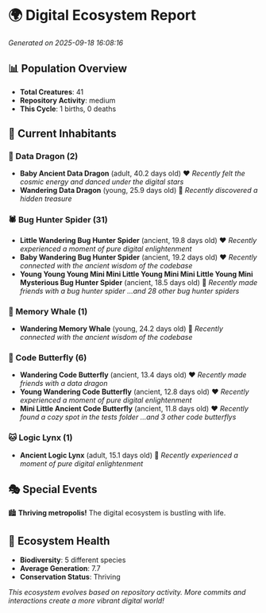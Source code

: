 # 🌍 Digital Ecosystem Report
*Generated on 2025-09-18 16:08:16*

## 📊 Population Overview
- **Total Creatures**: 41
- **Repository Activity**: medium
- **This Cycle**: 1 births, 0 deaths

## 👥 Current Inhabitants

### 🐉 Data Dragon (2)
- **Baby Ancient Data Dragon** (adult, 40.2 days old) ❤️
  *Recently felt the cosmic energy and danced under the digital stars*
- **Wandering Data Dragon** (young, 25.9 days old) 💛
  *Recently discovered a hidden treasure*

### 🕷️ Bug Hunter Spider (31)
- **Little Wandering Bug Hunter Spider** (ancient, 19.8 days old) ❤️
  *Recently experienced a moment of pure digital enlightenment*
- **Baby Wandering Bug Hunter Spider** (ancient, 19.2 days old) ❤️
  *Recently connected with the ancient wisdom of the codebase*
- **Young Young Young Mini Mini Little Young Mini Mini Little Young Mini Mysterious Bug Hunter Spider** (ancient, 18.5 days old) 💛
  *Recently made friends with a bug hunter spider*
  *...and 28 other bug hunter spiders*

### 🐋 Memory Whale (1)
- **Wandering Memory Whale** (young, 24.2 days old) 💚
  *Recently connected with the ancient wisdom of the codebase*

### 🦋 Code Butterfly (6)
- **Wandering Code Butterfly** (ancient, 13.4 days old) ❤️
  *Recently made friends with a data dragon*
- **Young Wandering Code Butterfly** (ancient, 12.8 days old) ❤️
  *Recently experienced a moment of pure digital enlightenment*
- **Mini Little Ancient Code Butterfly** (ancient, 11.8 days old) ❤️
  *Recently found a cozy spot in the tests folder*
  *...and 3 other code butterflys*

### 🐱 Logic Lynx (1)
- **Ancient Logic Lynx** (adult, 15.1 days old) 💛
  *Recently experienced a moment of pure digital enlightenment*

## 🎭 Special Events

🏙️ **Thriving metropolis!** The digital ecosystem is bustling with life.

## 🔬 Ecosystem Health
- **Biodiversity**: 5 different species
- **Average Generation**: 7.7
- **Conservation Status**: Thriving

*This ecosystem evolves based on repository activity. More commits and interactions create a more vibrant digital world!*